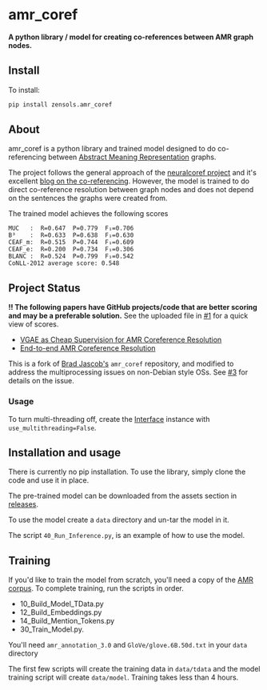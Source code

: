 # amr_coref

**A python library / model for creating co-references between AMR graph nodes.**


## Install

To install:
```bash
pip install zensols.amr_coref
```


## About
amr_coref is a python library and trained model designed to do co-referencing
between [Abstract Meaning Representation](https://amr.isi.edu/) graphs.

The project follows the general approach of the [neuralcoref project](https://github.com/huggingface/neuralcoref)
and it's excellent
[blog on the co-referencing](https://medium.com/huggingface/how-to-train-a-neural-coreference-model-neuralcoref-2-7bb30c1abdfe).
However, the model is trained to do direct co-reference resolution between graph nodes and does not depend on
the sentences the graphs were created from.

The trained model achieves the following scores
```
MUC   :  R=0.647  P=0.779  F₁=0.706
B³    :  R=0.633  P=0.638  F₁=0.630
CEAF_m:  R=0.515  P=0.744  F₁=0.609
CEAF_e:  R=0.200  P=0.734  F₁=0.306
BLANC :  R=0.524  P=0.799  F₁=0.542
CoNLL-2012 average score: 0.548
```

## Project Status
**!! The following papers have GitHub projects/code that are better scoring and may be a preferable solution.**
See the uploaded file in [#1](https://github.com/bjascob/amr_coref/issues/1) for a quick view of scores.
* [VGAE as Cheap Supervision for AMR Coreference Resolution](https://github.com/IreneZihuiLi/VG-AMRCoref)
* [End-to-end AMR Coreference Resolution](https://github.com/Sean-Blank/AMRcoref)

This is a fork of [Brad Jascob's](https://github.com/bjascob/amr_coref)
`amr_coref` repository, and modified to address the multiprocessing issues on
non-Debian style OSs.  See [#3](https://github.com/bjascob/amr_coref/issues/3)
for details on the issue.

### Usage

To turn multi-threading off, create the [Interface] instance with `use_multithreading=False`.


## Installation and usage
There is currently no pip installation. To use the library, simply clone the code and use it in place.

The pre-trained model can be downloaded from the assets section in [releases](https://github.com/bjascob/amr_coref/releases).

To use the model create a `data` directory and un-tar the model in it.

The script `40_Run_Inference.py`, is an example of how to use the model.


## Training
If you'd like to train the model from scratch, you'll need a copy of the
[AMR corpus](https://catalog.ldc.upenn.edu/LDC2020T02).
To complete training, run the scripts in order.
- 10_Build_Model_TData.py
- 12_Build_Embeddings.py
- 14_Build_Mention_Tokens.py
- 30_Train_Model.py.

You'll need `amr_annotation_3.0` and `GloVe/glove.6B.50d.txt` in your `data` directory

The first few scripts will create the training data in `data/tdata` and the model training
script will create `data/model`. Training takes less than 4 hours.


<!-- links -->
[Interface]: https://github.com/plandes/amr_coref/blob/8fae9328d86b02940320567cce33fcc89a1a22d7/src/python/amr_coref/coref/inference.py#L14
